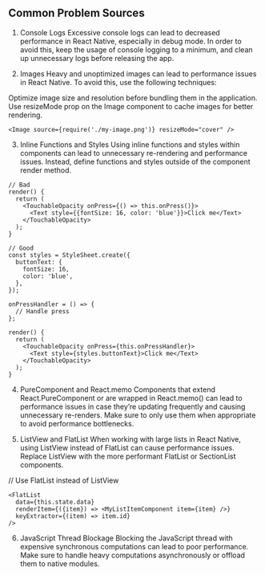 ## Common Problem Sources
1. Console Logs
Excessive console logs can lead to decreased performance in React Native, especially in debug mode. In order to avoid this, keep the usage of console logging to a minimum, and clean up unnecessary logs before releasing the app.

2. Images
Heavy and unoptimized images can lead to performance issues in React Native. To avoid this, use the following techniques:

Optimize image size and resolution before bundling them in the application.
Use resizeMode prop on the Image component to cache images for better rendering.
```
<Image source={require('./my-image.png')} resizeMode="cover" />
```
3. Inline Functions and Styles
Using inline functions and styles within components can lead to unnecessary re-rendering and performance issues. Instead, define functions and styles outside of the component render method.
```
// Bad
render() {
  return (
    <TouchableOpacity onPress={() => this.onPress()}>
      <Text style={{fontSize: 16, color: 'blue'}}>Click me</Text>
    </TouchableOpacity>
  );
}

// Good
const styles = StyleSheet.create({
  buttonText: {
    fontSize: 16,
    color: 'blue',
  },
});

onPressHandler = () => {
  // Handle press
};

render() {
  return (
    <TouchableOpacity onPress={this.onPressHandler}>
      <Text style={styles.buttonText}>Click me</Text>
    </TouchableOpacity>
  );
}
```
4. PureComponent and React.memo
Components that extend React.PureComponent or are wrapped in React.memo() can lead to performance issues in case they’re updating frequently and causing unnecessary re-renders. Make sure to only use them when appropriate to avoid performance bottlenecks.

5. ListView and FlatList
When working with large lists in React Native, using ListView instead of FlatList can cause performance issues. Replace ListView with the more performant FlatList or SectionList components.

// Use FlatList instead of ListView
```
<FlatList
  data={this.state.data}
  renderItem={({item}) => <MyListItemComponent item={item} />}
  keyExtractor={(item) => item.id}
/>
```
6. JavaScript Thread Blockage
Blocking the JavaScript thread with expensive synchronous computations can lead to poor performance. Make sure to handle heavy computations asynchronously or offload them to native modules.

